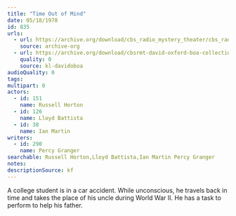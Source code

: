 ```yaml
---
title: "Time Out of Mind"
date: 05/18/1978
id: 835
urls: 
  - url: https://archive.org/download/cbs_radio_mystery_theater/cbs_radio_mystery_theater-0801-0850.zip/cbs_radio_mystery_theater-0801-0850%2Fcbsrmt_0835_time_out_of_mind.mp3
    source: archive-org
  - url: https://archive.org/download/cbsrmt-david-oxford-boa-collection/CBSRMT-780518-0835-Time-out-of-Mind-(128-48)_WBBM-JE-{BoA}.mp3
    quality: 0
    source: kl-davidoboa
audioQuality: 0
tags: 
multipart: 0
actors:  
  - id: 151
    name: Russell Horton  
  - id: 126
    name: Lloyd Battista  
  - id: 38
    name: Ian Martin
writers:  
  - id: 290
    name: Percy Granger
searchable: Russell Horton,Lloyd Battista,Ian Martin Percy Granger
notes: 
descriptionSource: kf
---
```

A college student is in a car accident. While unconscious, he travels back in time and takes the place of his uncle during World War II. He has a task to perform to help his father.